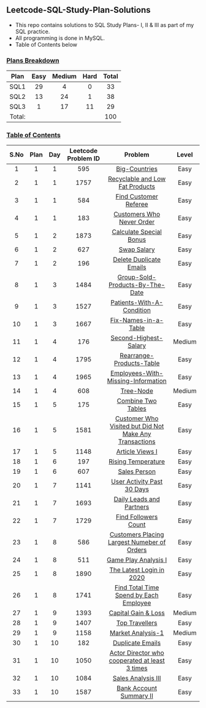 ## Leetcode-SQL-Study-Plan-Solutions

- This repo contains solutions to SQL Study Plans- I, II & III as part of my SQL practice.
- All programming is done in MySQL.
- Table of Contents below

### <u> Plans Breakdown </u>

|Plan|Easy|Medium|Hard|Total|
|:--:|:--:|:----:|:--:|:---:|
|SQL1|29|4|0|33|
|SQL2|13|24|1|38|
|SQL3|1|17|11|29|
|Total:  ||||100|

### <u> Table of Contents </u>

|S.No|Plan|Day|Leetcode Problem ID|Problem| Level |
|:--:|:--:|:-:|:-----------------:|:-----:|:-----:|
| 1  |1|1| 595  |          [Big-Countries](SQL-1/1-595-Big-Countries-Easy.sql)   | Easy  |
| 2  |1|1| 1757 |          [Recyclable and Low Fat Products](SQL-1/1-1757-Recyclable-and-Low-Fat-Products-Easy.sql)   | Easy  |
| 3  |1|1| 584  |          [Find Customer Referee](SQL-1/1-584-Find-Customer-Referee-Easy.sql)   | Easy  |
| 4  |1|1| 183  |          [Customers Who Never Order](SQL-1/1-183-Customers-Who-Never-Order-Easy.sql)   | Easy  |
| 5  |1|2| 1873 |          [Calculate Special Bonus](SQL-1/2-1873-Calculate-Special-Bonus-Easy.sql)   | Easy  |
| 6  |1|2| 627  |          [Swap Salary](SQL-1/2-627-Swap-Salary-Easy.sql)   | Easy  |
| 7  |1|2| 196  |          [Delete Duplicate Emails](SQL-1/2-196-Delete-Duplicate-Emails-Easy.sql)   | Easy  |
| 8  |1|3| 1484 |          [Group-Sold-Products-By-The-Date](SQL-1/3-1484-Group-Sold-Products-By-The-Date-Easy.sql)   | Easy  |
| 9  |1|3| 1527 |          [Patients-With-A-Condition](SQL-1/3-1527-Patients-With-A-Condition-Easy.sql)   | Easy  |
| 10 |1|3| 1667 |          [Fix-Names-in-a-Table](SQL-1/3-1667-Fix-Names-in-a-Table-Easy.sql)   | Easy  |
| 11 |1|4| 176  |          [Second-Highest-Salary](SQL-1/4-176-Second-Highest-Salary-Medium.sql)   | Medium  |
| 12 |1|4| 1795 |          [Rearrange-Products-Table](SQL-1/4-1795-Rearrange-Products-Table-Easy.sql)   | Easy  |
| 13 |1|4| 1965 |          [Employees-With-Missing-Information](SQL-1/4-1965-Employees-With-Missing-Information-Easy.sql)   | Easy  |
| 14 |1|4| 608  |          [Tree-Node](SQL-1/4-608-Tree-Node-Medium.sql)   | Medium  |
| 15 |1|5| 175  |          [Combine Two Tables](SQL-1/5-175-Combine-Two-Tables-Easy.sql)   | Easy  |
| 16 |1|5| 1581 |   [Customer Who Visited but Did Not Make Any Transactions](SQL-1/5-1581-Customers-Who-Visited-But-Did-Not-Make-Any-Transactions-Easy.sql)   | Easy  |
| 17 |1|5| 1148 |          [Article Views I](SQL-1/5-1148-Article-Views-I-Easy.sql)   | Easy  |
| 18 |1|6| 197  |          [Rising Temperature](SQL-1/6-197-Rising-Temperature-Easy.sql)   | Easy  |
| 19 |1|6| 607  |          [Sales Person](SQL-1/6-607-Sales-Person-Easy.sql)   | Easy  |
| 20 |1|7| 1141 |          [User Activity Past 30 Days](SQL-1/7-1141-User-Activity-For-The-Past-30-Days-Easy.sql)   | Easy  |
| 21 |1|7| 1693 |          [Daily Leads and Partners](SQL-1/7-1693-Daily-Leads-and-Partners-Easy.sql)   | Easy  |
| 22 |1|7| 1729 |          [Find Followers Count](SQL-1/7-1729-Find-Followers-Count-Easy.sql)   | Easy  |
| 23 |1|8| 586  |          [Customers Placing Largest Numeber of Orders](SQL-1/8-586-Customer-Placing-The-Largest-Number-of-Orders-Easy.sql)   | Easy  |
| 24 |1|8| 511  |          [Game Play Analysis I](SQL-1/8-511-Game-Play-Analysis-I-Easy.sql)   | Easy  |
| 25 |1|8| 1890 |          [The Latest Login in 2020](SQL-1/8-1890-The-Largest-Login-in-2020-Easy.sql)   | Easy  |
| 26 |1|8| 1741 |          [Find Total Time Spend by Each Employee](SQL-1/8-1741-Find-Total-Time-Spent-By-Each-Employee-Easy.sql)   | Easy  |
| 27 |1|9| 1393 |          [Capital Gain & Loss](SQL-1/9-1393-Capital-Gain-Loss-Medium.sql)   | Medium  |
| 28 |1|9| 1407 |          [Top Travellers](SQL-1/9-1407-Top-Travellers-Easy.sql)   | Easy  |
| 29 |1|9| 1158 |          [Market Analysis-1](SQL-1/9-1158-Market-Analysis-1-Medium.sql)   | Medium |
| 30 |1|10| 182 |          [Duplicate Emails](SQL-1/10-182-Duplicate-Emails-Easy.sql)   | Easy |
| 31 |1|10| 1050 |          [Actor Director who cooperated at least 3 times](SQL-1/10-1050-Actor-Director-who-cooperated-atleast-3-times-Easy.sql)   | Easy |
| 32 |1|10| 1084 |          [Sales Analysis III](SQL-1/10-1084-Sales-Analysis-III-Easy.sql)   | Easy |
| 33 |1|10| 1587 |          [Bank Account Summary II](SQL-1/10-1587-Bank-Account-Summary-II-Easy.sql)   | Easy |
















